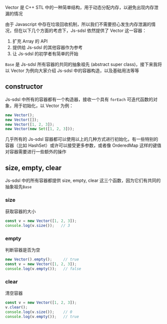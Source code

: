 Vector 是 C++ STL 中的一种简单结构，用于动态分配内存，以避免出现内存泄漏的情况

由于 Javascript 中存在垃圾回收机制，所以我们不需要担心发生内存泄漏的情况，但在以下几个方面的考虑下，Js-sdsl 依然提供了 Vector 这一容器：

1. 扩充 Array 的 API
2. 提供给 Js-sdsl 的其他容器作为参考
3. 让 Js-sdsl 的初学者有简单的开始

`Base` 是 Js-sdsl 所有容器的共同的抽象祖先 (abstract super class)，接下来我将以 Vector 为例向大家介绍 Js-sdsl 中的容器构造，以及基础用法等等

## constructor

Js-sdsl 中所有的容器都有一个构造器，接收一个具有 `forEach` 可迭代函数的对象，用于初始化，以 Vector 为例：

```javascript
new Vector();
new Vector([]);
new Vector([1, 2, 3]);
new Vector(new Set([1, 2, 3]));
```

几乎所有的 Js-sdsl 容器都可以使用以上的几种方式进行初始化，有一些特别的容器（比如 HashSet）或许可以接受更多参数，或者像 OrderedMap 这样的键值对容器需要进行一些额外的操作

## size, empty, clear

Js-sdsl 中的所有容器都提供 size, empty, clear 这三个函数，因为它们有共同的抽象祖先`Base`

### size

获取容器的大小

```javascript
const v = new Vector([1, 2, 3]);
console.log(v.size());   // 3
```

### empty

判断容器是否为空

```javascript
new Vector().empty();     // true
const v = new Vector([1, 2, 3]);
console.log(v.empty());   // false
```

### clear

清空容器

```javascript
const v = new Vector([1, 2, 3]);
v.clear();
console.log(v.size());    // 0
console.log(v.empty());   // true
```
